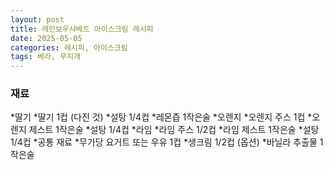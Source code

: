 ```yaml
---
layout: post
title: 레인보우샤베트 아이스크림 레시피
date: 2025-05-05
categories: 레시피, 아이스크림
tags: 베라, 무지개
---
```


### 재료
*딸기
  *딸기 1컵 (다진 것)
  *설탕 1/4컵
  *레몬즙 1작은술
*오렌지
  *오렌지 주스 1컵
  *오렌지 제스트 1작은술
  *설탕 1/4컵
*라임
  *라임 주스 1/2컵
  *라임 제스트 1작은술
  *설탕 1/4컵
*공통 재료
  *무가당 요거트 또는 우유 1컵
  *생크림 1/2컵 (옵션)
  *바닐라 추출물 1작은술

